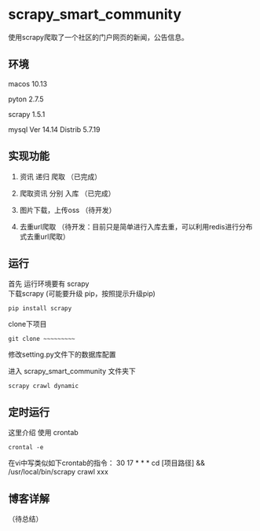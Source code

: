 # scrapy_smart_community
使用scrapy爬取了一个社区的门户网页的新闻，公告信息。

## 环境
macos 10.13

pyton 2.7.5

scrapy 1.5.1

mysql Ver 14.14 Distrib 5.7.19

## 实现功能
1. 资讯 递归 爬取 （已完成）
  
2. 爬取资讯 分别 入库 （已完成）

3. 图片下载，上传oss （待开发）

4. 去重url爬取 （待开发：目前只是简单进行入库去重，可以利用redis进行分布式去重url爬取）

## 运行
首先 运行环境要有 scrapy  
下载scrapy (可能要升级 pip，按照提示升级pip) 
```
pip install scrapy
```

clone下项目
```
git clone ~~~~~~~~~
```
修改setting.py文件下的数据库配置

进入 scrapy_smart_community 文件夹下
```
scrapy crawl dynamic
```

## 定时运行
这里介绍
使用 crontab

```
crontal -e
```
在vi中写类似如下crontab的指令：
30 17 * * * cd [项目路径] && /usr/local/bin/scrapy crawl xxx

## 博客详解
（待总结）
